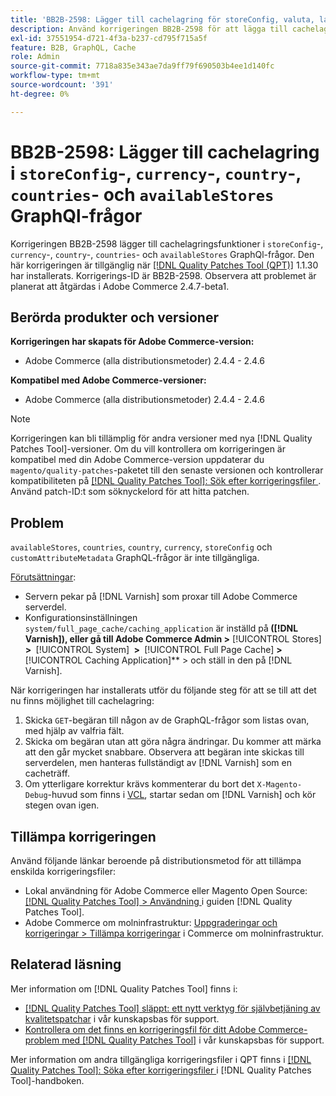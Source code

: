 ```yaml
---
title: 'BB2B-2598: Lägger till cachelagring för storeConfig, valuta, land, länder, availableStores GraphQl-frågor'
description: Använd korrigeringen BB2B-2598 för att lägga till cachelagring i storeConfig, valuta, land, länder och availableStores GraphQl-frågor.
exl-id: 37551954-d721-4f3a-b237-cd795f715a5f
feature: B2B, GraphQL, Cache
role: Admin
source-git-commit: 7718a835e343ae7da9ff79f690503b4ee1d140fc
workflow-type: tm+mt
source-wordcount: '391'
ht-degree: 0%

---
```


# BB2B-2598: Lägger till cachelagring i `storeConfig`-, `currency`-, `country`-, `countries`- och `availableStores` GraphQl-frågor

Korrigeringen BB2B-2598 lägger till cachelagringsfunktioner i `storeConfig`-, `currency`-, `country`-, `countries`- och `availableStores` GraphQl-frågor. Den här korrigeringen är tillgänglig när [[!DNL Quality Patches Tool (QPT)]](/help/announcements/adobe-commerce-announcements/magento-quality-patches-released-new-tool-to-self-serve-quality-patches.md) 1.1.30 har installerats. Korrigerings-ID är BB2B-2598. Observera att problemet är planerat att åtgärdas i Adobe Commerce 2.4.7-beta1.

## Berörda produkter och versioner

**Korrigeringen har skapats för Adobe Commerce-version:**

* Adobe Commerce (alla distributionsmetoder) 2.4.4 - 2.4.6

**Kompatibel med Adobe Commerce-versioner:**

* Adobe Commerce (alla distributionsmetoder) 2.4.4 - 2.4.6

>[!NOTE]
>
>Korrigeringen kan bli tillämplig för andra versioner med nya [!DNL Quality Patches Tool]-versioner. Om du vill kontrollera om korrigeringen är kompatibel med din Adobe Commerce-version uppdaterar du `magento/quality-patches`-paketet till den senaste versionen och kontrollerar kompatibiliteten på [[!DNL Quality Patches Tool]: Sök efter korrigeringsfiler ](https://experienceleague.adobe.com/tools/commerce-quality-patches/index.html?lang=sv-SE). Använd patch-ID:t som söknyckelord för att hitta patchen.

## Problem

`availableStores`, `countries`, `country`, `currency`, `storeConfig` och `customAttributeMetadata` GraphQL-frågor är inte tillgängliga.

<u>Förutsättningar</u>:

* Servern pekar på [!DNL Varnish] som proxar till Adobe Commerce serverdel.
* Konfigurationsinställningen `system/full_page_cache/caching_application` är inställd på **&#x200B; ([!DNL Varnish]), eller gå till Adobe Commerce Admin > &#x200B;** [!UICONTROL Stores] **&#x200B; > &#x200B;** [!UICONTROL System] **&#x200B; > &#x200B;** [!UICONTROL Full Page Cache] **&#x200B; > &#x200B;** [!UICONTROL Caching Application]** > och ställ in den på [!DNL Varnish].

När korrigeringen har installerats utför du följande steg för att se till att det nu finns möjlighet till cachelagring:

1. Skicka `GET`-begäran till någon av de GraphQL-frågor som listas ovan, med hjälp av valfria fält.
1. Skicka om begäran utan att göra några ändringar. Du kommer att märka att den går mycket snabbare. Observera att begäran inte skickas till serverdelen, men hanteras fullständigt av [!DNL Varnish] som en cacheträff.
1. Om ytterligare korrektur krävs kommenterar du bort det `X-Magento-Debug`-huvud som finns i [VCL](https://github.com/magento/magento2/blob/026e5b29a5edfd619bbdea62d636b3cab2ea03b4/app/code/Magento/PageCache/etc/varnish6.vcl#L227), startar sedan om [!DNL Varnish] och kör stegen ovan igen.

## Tillämpa korrigeringen

Använd följande länkar beroende på distributionsmetod för att tillämpa enskilda korrigeringsfiler:

* Lokal användning för Adobe Commerce eller Magento Open Source: [[!DNL Quality Patches Tool] > Användning ](https://experienceleague.adobe.com/docs/commerce-operations/tools/quality-patches-tool/usage.html?lang=sv-SE) i guiden [!DNL Quality Patches Tool].
* Adobe Commerce om molninfrastruktur: [Uppgraderingar och korrigeringar > Tillämpa korrigeringar](https://experienceleague.adobe.com/docs/commerce-cloud-service/user-guide/develop/upgrade/apply-patches.html?lang=sv-SE) i Commerce om molninfrastruktur.

## Relaterad läsning

Mer information om [!DNL Quality Patches Tool] finns i:

* [[!DNL Quality Patches Tool] släppt: ett nytt verktyg för självbetjäning av kvalitetspatchar](/help/announcements/adobe-commerce-announcements/magento-quality-patches-released-new-tool-to-self-serve-quality-patches.md) i vår kunskapsbas för support.
* [Kontrollera om det finns en korrigeringsfil för ditt Adobe Commerce-problem med  [!DNL Quality Patches Tool]](/help/support-tools/patches-available-in-qpt-tool/check-patch-for-magento-issue-with-magento-quality-patches.md) i vår kunskapsbas för support.

Mer information om andra tillgängliga korrigeringsfiler i QPT finns i [[!DNL Quality Patches Tool]: Söka efter korrigeringsfiler ](https://experienceleague.adobe.com/tools/commerce-quality-patches/index.html?lang=sv-SE) i [!DNL Quality Patches Tool]-handboken.
